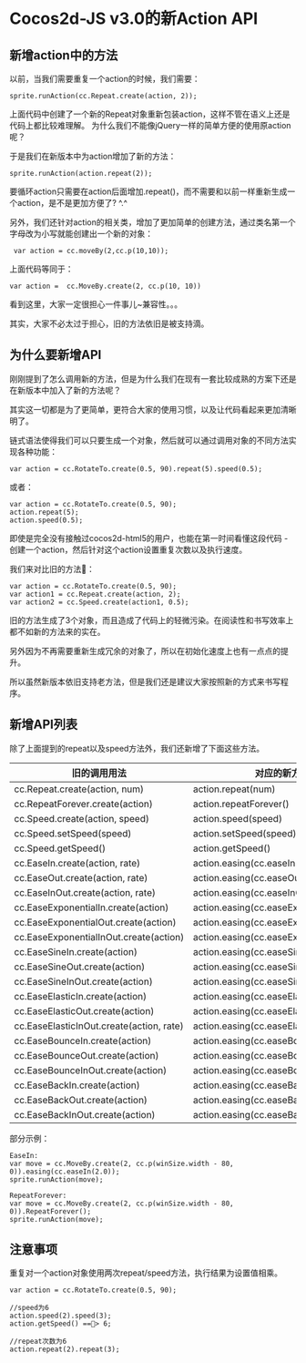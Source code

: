 # Cocos2d-JS v3.0的新Action API #

## 新增action中的方法 ##

以前，当我们需要重复一个action的时候，我们需要：

```
sprite.runAction(cc.Repeat.create(action, 2));
```

上面代码中创建了一个新的Repeat对象重新包装action，这样不管在语义上还是代码上都比较难理解。
为什么我们不能像jQuery一样的简单方便的使用原action呢？

于是我们在新版本中为action增加了新的方法：

```
sprite.runAction(action.repeat(2));
```

要循环action只需要在action后面增加.repeat()，而不需要和以前一样重新生成一个action，是不是更加方便了? ^.^

另外，我们还针对action的相关类，增加了更加简单的创建方法，通过类名第一个字母改为小写就能创建出一个新的对象：

```
 var action = cc.moveBy(2,cc.p(10,10));
```

上面代码等同于：

```
var action =  cc.MoveBy.create(2, cc.p(10, 10))
```

看到这里，大家一定很担心一件事儿~兼容性。。。

其实，大家不必太过于担心，旧的方法依旧是被支持滴。

## 为什么要新增API ##

刚刚提到了怎么调用新的方法，但是为什么我们在现有一套比较成熟的方案下还是在新版本中加入了新的方法呢？

其实这一切都是为了更简单，更符合大家的使用习惯，以及让代码看起来更加清晰明了。

链式语法使得我们可以只要生成一个对象，然后就可以通过调用对象的不同方法实现各种功能：

```
var action = cc.RotateTo.create(0.5, 90).repeat(5).speed(0.5);
```
或者：

```
var action = cc.RotateTo.create(0.5, 90);
action.repeat(5);
action.speed(0.5);
```
即使是完全没有接触过cocos2d-html5的用户，也能在第一时间看懂这段代码 - 创建一个action，然后针对这个action设置重复次数以及执行速度。

我们来对比旧的方法：

```
var action = cc.RotateTo.create(0.5, 90);
var action1 = cc.Repeat.create(action, 2);
var action2 = cc.Speed.create(action1, 0.5);
```
旧的方法生成了3个对象，而且造成了代码上的轻微污染。在阅读性和书写效率上都不如新的方法来的实在。

另外因为不再需要重新生成冗余的对象了，所以在初始化速度上也有一点点的提升。

所以虽然新版本依旧支持老方法，但是我们还是建议大家按照新的方式来书写程序。


## 新增API列表 ##

除了上面提到的repeat以及speed方法外，我们还新增了下面这些方法。

旧的调用用法       				     | 对应的新方法
------------ 					     | ------------
cc.Repeat.create(action, num)       | action.repeat(num)
cc.RepeatForever.create(action)     | action.repeatForever()
cc.Speed.create(action, speed)      | action.speed(speed)
cc.Speed.setSpeed(speed)  	         | action.setSpeed(speed)
cc.Speed.getSpeed()  			     | action.getSpeed()
cc.EaseIn.create(action, rate)      | action.easing(cc.easeIn(rate))
cc.EaseOut.create(action, rate)     | action.easing(cc.easeOut(rate))
cc.EaseInOut.create(action, rate)   | action.easing(cc.easeInOut(rate))
cc.EaseExponentialIn.create(action) | action.easing(cc.easeExponentialIn())
cc.EaseExponentialOut.create(action)| action.easing(cc.easeExponentialOut())
cc.EaseExponentialInOut.create(action)| action.easing(cc.easeExponentialInOut())
cc.EaseSineIn.create(action)		 | action.easing(cc.easeSineIn())
cc.EaseSineOut.create(action)		 | action.easing(cc.easeSineOut())
cc.EaseSineInOut.create(action)		 | action.easing(cc.easeSineInOut())
cc.EaseElasticIn.create(action)		 | action.easing(cc.easeElasticIn())
cc.EaseElasticOut.create(action)	 | action.easing(cc.easeElasticOut())
cc.EaseElasticInOut.create(action, rate)| action.easing(cc.easeElasticInOut(rate))
cc.EaseBounceIn.create(action)		 | action.easing(cc.easeBounceIn())
cc.EaseBounceOut.create(action)		 | action.easing(cc.easeBounceOut())
cc.EaseBounceInOut.create(action)	 | action.easing(cc.easeBounceInOut())
cc.EaseBackIn.create(action)		 | action.easing(cc.easeBackIn())
cc.EaseBackOut.create(action)		 | action.easing(cc.easeBackOut())
cc.EaseBackInOut.create(action)		 | action.easing(cc.easeBackInOut())

部分示例：

```
EaseIn:
var move = cc.MoveBy.create(2, cc.p(winSize.width - 80, 0)).easing(cc.easeIn(2.0));
sprite.runAction(move);

RepeatForever:
var move = cc.MoveBy.create(2, cc.p(winSize.width - 80, 0)).RepeatForever();
sprite.runAction(move);
```

## 注意事项 ##

重复对一个action对象使用两次repeat/speed方法，执行结果为设置值相乘。

```
var action = cc.RotateTo.create(0.5, 90);

//speed为6
action.speed(2).speed(3);
action.getSpeed() ==> 6;

//repeat次数为6
action.repeat(2).repeat(3);
```